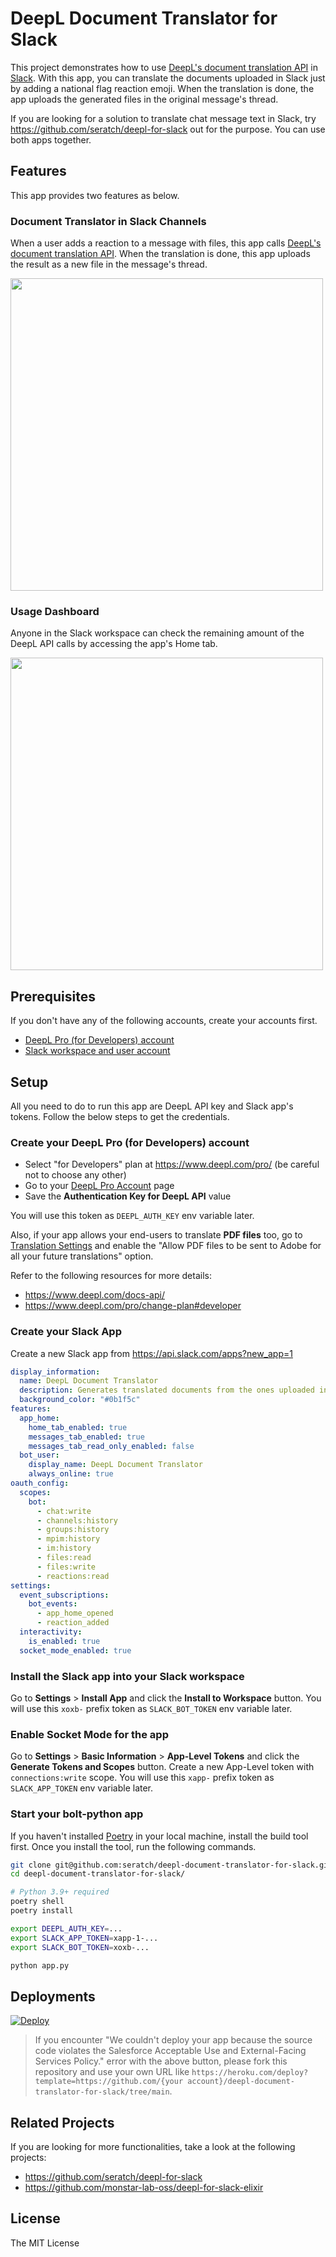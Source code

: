 # DeepL Document Translator for Slack

This project demonstrates how to use [DeepL's document translation API](https://www.deepl.com/docs-api/translating-documents/) in [Slack](https://slack.com/). With this app, you can translate the documents uploaded in Slack just by adding a national flag reaction emoji. When the translation is done, the app uploads the generated files in the original message's thread.

If you are looking for a solution to translate chat message text in Slack, try https://github.com/seratch/deepl-for-slack out for the purpose. You can use both apps together.

## Features

This app provides two features as below.

### Document Translator in Slack Channels

When a user adds a reaction to a message with files, this app calls [DeepL's document translation API](https://www.deepl.com/docs-api/translating-documents/).
When the translation is done, this app uploads the result as a new file in the message's thread.

<img width="500" src="https://user-images.githubusercontent.com/19658/161482554-fe0828c1-4058-4cab-9b20-0c7af9bbdb6b.png">

### Usage Dashboard

Anyone in the Slack workspace can check the remaining amount of the DeepL API calls by accessing the app's Home tab.

<img width="500" src="https://user-images.githubusercontent.com/19658/161419330-a459b6ee-e19e-4ab0-b06e-6f0b3be2fb77.png">

## Prerequisites

If you don't have any of the following accounts, create your accounts first.

* [DeepL Pro (for Developers) account](https://www.deepl.com/pro/change-plan#developer)
* [Slack workspace and user account](https://slack.com/)

## Setup

All you need to do to run this app are DeepL API key and Slack app's tokens. Follow the below steps to get the credentials.

### Create your DeepL Pro (for Developers) account

* Select "for Developers" plan at https://www.deepl.com/pro/ (be careful not to choose any other)
* Go to your [DeepL Pro Account](https://www.deepl.com/pro-account.html) page
* Save the **Authentication Key for DeepL API** value

You will use this token as `DEEPL_AUTH_KEY` env variable later.

Also, if your app allows your end-users to translate **PDF files** too, go to [Translation Settings](https://www.deepl.com/pro-account/translationSettings) and enable the "Allow PDF files to be sent to Adobe for all your future translations" option.

Refer to the following resources for more details:

* https://www.deepl.com/docs-api/
* https://www.deepl.com/pro/change-plan#developer

### Create your Slack App

Create a new Slack app from https://api.slack.com/apps?new_app=1

```yaml
display_information:
  name: DeepL Document Translator
  description: Generates translated documents from the ones uploaded in Slack
  background_color: "#0b1f5c"
features:
  app_home:
    home_tab_enabled: true
    messages_tab_enabled: true
    messages_tab_read_only_enabled: false
  bot_user:
    display_name: DeepL Document Translator
    always_online: true
oauth_config:
  scopes:
    bot:
      - chat:write
      - channels:history
      - groups:history
      - mpim:history
      - im:history
      - files:read
      - files:write
      - reactions:read
settings:
  event_subscriptions:
    bot_events:
      - app_home_opened
      - reaction_added
  interactivity:
    is_enabled: true
  socket_mode_enabled: true
```

### Install the Slack app into your Slack workspace

Go to **Settings** > **Install App** and click the **Install to Workspace** button.
You will use this `xoxb-` prefix token as `SLACK_BOT_TOKEN` env variable later.

### Enable Socket Mode for the app

Go to **Settings** > **Basic Information** > **App-Level Tokens** and click the **Generate Tokens and Scopes** button.
Create a new App-Level token with `connections:write` scope.
You will use this `xapp-` prefix token as `SLACK_APP_TOKEN` env variable later.

### Start your bolt-python app

If you haven't installed [Poetry](https://python-poetry.org/) in your local machine, install the build tool first. Once you install the tool, run the following commands.

```bash
git clone git@github.com:seratch/deepl-document-translator-for-slack.git
cd deepl-document-translator-for-slack/

# Python 3.9+ required
poetry shell
poetry install

export DEEPL_AUTH_KEY=...
export SLACK_APP_TOKEN=xapp-1-...
export SLACK_BOT_TOKEN=xoxb-...

python app.py
```

## Deployments

[![Deploy](https://www.herokucdn.com/deploy/button.svg)](https://heroku.com/deploy?template=https://github.com/seratch/deepl-document-translator-for-slack/tree/main)

> If you encounter "We couldn't deploy your app because the source code violates the Salesforce Acceptable Use and External-Facing Services Policy." error with the above button,
> please fork this repository and use your own URL like `https://heroku.com/deploy?template=https://github.com/{your account}/deepl-document-translator-for-slack/tree/main`.

## Related Projects

If you are looking for more functionalities, take a look at the following projects:

* https://github.com/seratch/deepl-for-slack
* https://github.com/monstar-lab-oss/deepl-for-slack-elixir

## License

The MIT License
